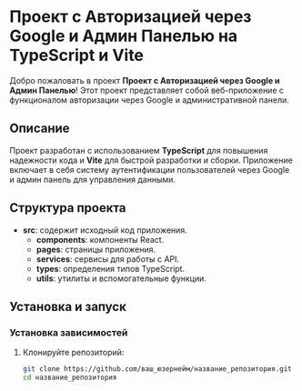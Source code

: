 # Проект с Авторизацией через Google и Админ Панелью на TypeScript и Vite  
 
Добро пожаловать в проект **Проект с Авторизацией через Google и Админ Панелью**! Этот проект представляет собой веб-приложение с функционалом авторизации через Google и административной панели.
 
## Описание

Проект разработан с использованием **TypeScript** для повышения надежности кода и **Vite** для быстрой разработки и сборки. Приложение включает в себя систему аутентификации пользователей через Google и админ панель для управления данными.

## Структура проекта

- **src**: содержит исходный код приложения.
  - **components**: компоненты React.
  - **pages**: страницы приложения.
  - **services**: сервисы для работы с API.
  - **types**: определения типов TypeScript.
  - **utils**: утилиты и вспомогательные функции.

## Установка и запуск

### Установка зависимостей

1. Клонируйте репозиторий:

   ```bash
   git clone https://github.com/ваш_юзернейм/название_репозитория.git
   cd название_репозитория
